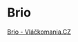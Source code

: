 # Brio 

[Brio - Vláčkomania.CZ](https://www.vlackomania.cz/znacka/vlackodrahy-prislusenstvi-znacky-brio/)